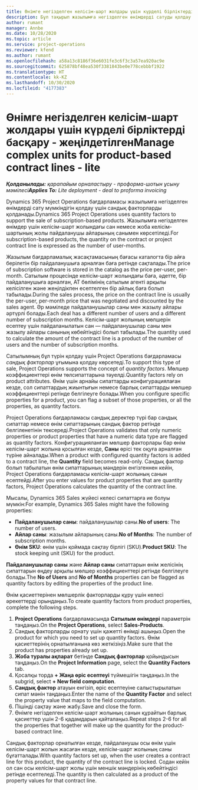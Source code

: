 ```yaml
---
title: Өнімге негізделген келісім-шарт жолдары үшін күрделі бірліктерді басқару - жеңілдетілген
description: Бұл тақырып жазылымға негізделген өнімдерді сатуды қолдау туралы ақпарат береді.
author: rumant
manager: Annbe
ms.date: 10/28/2020
ms.topic: article
ms.service: project-operations
ms.reviewer: kfend
ms.author: rumant
ms.openlocfilehash: a58a13c8186f36e6031fe3c6f3c3a57ea920ac9e
ms.sourcegitcommit: 625878bf48ea530f3381843be0e778cebbbf1922
ms.translationtype: HT
ms.contentlocale: kk-KZ
ms.lasthandoff: 10/30/2020
ms.locfileid: "4177383"
---
```

# <a name="manage-complex-units-for-product-based-contract-lines---lite"></a><span data-ttu-id="98eaa-103">Өнімге негізделген келісім-шарт жолдары үшін күрделі бірліктерді басқару - жеңілдетілген</span><span class="sxs-lookup"><span data-stu-id="98eaa-103">Manage complex units for product-based contract lines - lite</span></span>

<span data-ttu-id="98eaa-104">_**Қолданылады:** қарапайым орналастыру - проформа-шотын ұсыну мәмілесі_</span><span class="sxs-lookup"><span data-stu-id="98eaa-104">_**Applies To:** Lite deployment - deal to proforma invoicing_</span></span>

<span data-ttu-id="98eaa-105">Dynamics 365 Project Operations бағдарламасы жазылымға негізделген өнімдерді сату мүмкіндігін қолдау үшін сандық факторларды қолданады.</span><span class="sxs-lookup"><span data-stu-id="98eaa-105">Dynamics 365 Project Operations uses quantity factors to support the sale of subscription-based products.</span></span> <span data-ttu-id="98eaa-106">Жазылымға негізделген өнімдер үшін келісім-шарт жолындағы сан немесе жоба келісім-шартының жолы пайдаланушы айларының санымен көрсетіледі.</span><span class="sxs-lookup"><span data-stu-id="98eaa-106">For subscription-based products, the quantity on the contract or project contract line is expressed as the number of user-months.</span></span>

<span data-ttu-id="98eaa-107">Жазылым бағдарламалық жасақтамасының бағасы каталогта бір айға берілетін бір пайдаланушыға арналған баға ретінде сақталады.</span><span class="sxs-lookup"><span data-stu-id="98eaa-107">The price of subscription software is stored in the catalog as the price per-user, per-month.</span></span> <span data-ttu-id="98eaa-108">Сатылым процесінде келісім-шарт жолындағы баға, әдетте, бір пайдаланушыға арналған, АТ бөлімінің сатылым агенті арқылы келісілген және жеңілдікпен есептелген бір айлық баға болып табылады.</span><span class="sxs-lookup"><span data-stu-id="98eaa-108">During the sales process, the price on the contract line is usually the per-user, per-month price that was negotiated and discounted by the sales agent.</span></span> <span data-ttu-id="98eaa-109">Әр мәміледе пайдаланушылар саны мен жазылу айлары әртүрлі болады.</span><span class="sxs-lookup"><span data-stu-id="98eaa-109">Each deal has a different number of users and a different number of subscription months.</span></span> <span data-ttu-id="98eaa-110">Келісім-шарт жолының мөлшерін есептеу үшін пайдаланылатын сан — пайдаланушылар саны мен жазылу айлары санының көбейтіндісі болып табылады.</span><span class="sxs-lookup"><span data-stu-id="98eaa-110">The quantity used to calculate the amount of the contract line is a product of the number of users and the number of subscription months.</span></span>

<span data-ttu-id="98eaa-111">Сатылымның бұл түрін қолдау үшін Project Operations бағдарламасы *сандық факторлар* ұғымына қолдау көрсетеді.</span><span class="sxs-lookup"><span data-stu-id="98eaa-111">To support this type of sale, Project Operations supports the concept of *quantity factors*.</span></span> <span data-ttu-id="98eaa-112">Мөлшер коэффициенттері өнім төлсипаттарына тәуелді.</span><span class="sxs-lookup"><span data-stu-id="98eaa-112">Quantity factors rely on product attributes.</span></span> <span data-ttu-id="98eaa-113">Өнім үшін арнайы сипаттарды конфигурациялаған кезде, сол сипаттардың жиынтығын немесе барлық сипаттарды мөлшер коэффициенттері ретінде белгілеуге болады.</span><span class="sxs-lookup"><span data-stu-id="98eaa-113">When you configure specific properties for a product, you can flag a subset of those properties, or all the properties, as quantity factors.</span></span>

<span data-ttu-id="98eaa-114">Project Operations бағдарламасы сандық деректер түрі бар сандық сипаттар немесе өнім сипаттарының сандық фактор ретінде белгіленетінін тексереді.</span><span class="sxs-lookup"><span data-stu-id="98eaa-114">Project Operations validates that only numeric properties or product properties that have a numeric data type are flagged as quantity factors.</span></span> <span data-ttu-id="98eaa-115">Конфигурацияланған мөлшер факторлары бар өнім келісім-шарт жолына қосылған кезде, **Саны** өрісі тек оқуға арналған түріне айналады.</span><span class="sxs-lookup"><span data-stu-id="98eaa-115">When a product with configured quantity factors is added to a contract line, the **Quantity** field  becomes read-only.</span></span> <span data-ttu-id="98eaa-116">Сандық фактор болып табылатын өнім сипаттарының мәндерін енгізгеннен кейін, Project Operations бағдарламасы келісім-шарт жолының санын есептейді.</span><span class="sxs-lookup"><span data-stu-id="98eaa-116">After you enter values for product properties that are quantity factors, Project Operations calculates the quantity of the contract line.</span></span>

<span data-ttu-id="98eaa-117">Мысалы, Dynamics 365 Sales жүйесі келесі сипаттарға ие болуы мүмкін:</span><span class="sxs-lookup"><span data-stu-id="98eaa-117">For example, Dynamics 365 Sales might have the following properties:</span></span>

- <span data-ttu-id="98eaa-118">**Пайдаланушылар саны**: пайдаланушылар саны.</span><span class="sxs-lookup"><span data-stu-id="98eaa-118">**No of users**: The number of users.</span></span>
- <span data-ttu-id="98eaa-119">**Айлар саны**: жазылым айларының саны.</span><span class="sxs-lookup"><span data-stu-id="98eaa-119">**No of Months**: The number of subscription months.</span></span>
- <span data-ttu-id="98eaa-120">**Өнім SKU**: өнім үшін қоймада сақтау бірлігі (SKU).</span><span class="sxs-lookup"><span data-stu-id="98eaa-120">**Product SKU**: The stock keeping unit (SKU) for the product.</span></span>

<span data-ttu-id="98eaa-121">**Пайдаланушылар саны** және **Айлар саны** сипаттарын өнім желісінің сипаттарын өңдеу арқылы мөлшер коэффициенттері ретінде белгілеуге болады.</span><span class="sxs-lookup"><span data-stu-id="98eaa-121">The **No of Users** and **No of Months** properties can be flagged as quantity factors by editing the properties of the product line.</span></span>

<span data-ttu-id="98eaa-122">Өнім қасиеттерінен мөлшерлік факторларды құру үшін келесі әрекеттерді орындаңыз.</span><span class="sxs-lookup"><span data-stu-id="98eaa-122">To create quantity factors from product properties, complete the following steps.</span></span>

1. <span data-ttu-id="98eaa-123">**Project Operations** бағдарламасында **Сатылым өнімдері** параметрін таңдаңыз.</span><span class="sxs-lookup"><span data-stu-id="98eaa-123">On the **Project Operations**, select **Sales-Products**.</span></span>
2. <span data-ttu-id="98eaa-124">Сандық факторларды орнату үшін қажетті өнімді ашыңыз.</span><span class="sxs-lookup"><span data-stu-id="98eaa-124">Open the product for which you need to set up quantity factors.</span></span> <span data-ttu-id="98eaa-125">Өнім қасиеттерінің орнатылғанына көз жеткізіңіз.</span><span class="sxs-lookup"><span data-stu-id="98eaa-125">Make sure that the product has properties already set up.</span></span>
3. <span data-ttu-id="98eaa-126">**Жоба туралы ақпарат** бетінде **Сандық факторлар** қойындысын таңдаңыз.</span><span class="sxs-lookup"><span data-stu-id="98eaa-126">On the **Project Information** page, select the **Quantity Factors** tab.</span></span>
4. <span data-ttu-id="98eaa-127">Қосалқы торда **+ Жаңа өріс есептеуі** түймешігін таңдаңыз.</span><span class="sxs-lookup"><span data-stu-id="98eaa-127">In the subgrid, select **+ New field computation**.</span></span>
5. <span data-ttu-id="98eaa-128">**Сандық фактор** атауын енгізіп, өріс есептеуіне салыстырылатын сипат мәнін таңдаңыз.</span><span class="sxs-lookup"><span data-stu-id="98eaa-128">Enter the name of the **Quantity Factor** and select the property value that maps to the field computation.</span></span>
6. <span data-ttu-id="98eaa-129">Пішінді сақтау және жабу.</span><span class="sxs-lookup"><span data-stu-id="98eaa-129">Save and close the form.</span></span>
7. <span data-ttu-id="98eaa-130">Өнімге негізделген келісім-шарт жолының санын құрайтын барлық қасиеттер үшін 2-6 қадамдарын қайталаңыз.</span><span class="sxs-lookup"><span data-stu-id="98eaa-130">Repeat steps 2-6 for all the properties that together will make up the quantity for the product-based contract line.</span></span>

<span data-ttu-id="98eaa-131">Сандық факторлар орнатылған кезде, пайдаланушы осы өнім үшін келісім-шарт жолын жасаған кезде, келісім-шарт жолының саны бұғатталады.</span><span class="sxs-lookup"><span data-stu-id="98eaa-131">With quantity factors set up, when the user creates a contract line for this product, the quantity of the contract line is locked.</span></span> <span data-ttu-id="98eaa-132">Содан кейін ол сан осы келісім-шарт жолы үшін меншік мәндерінің көбейтіндісі ретінде есептеледі.</span><span class="sxs-lookup"><span data-stu-id="98eaa-132">The quantity is then calculated as a product of the property values for that contract line.</span></span>
